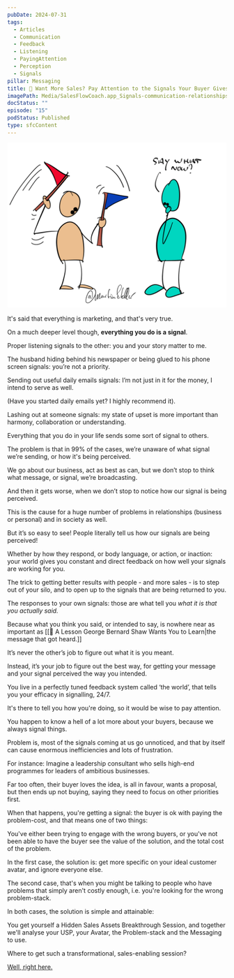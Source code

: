 ```yaml
---
pubDate: 2024-07-31
tags:
  - Articles
  - Communication
  - Feedback
  - Listening
  - PayingAttention
  - Perception
  - Signals
pillar: Messaging
title: 📄 Want More Sales? Pay Attention to the Signals Your Buyer Gives You
imagePath: Media/SalesFlowCoach.app_Signals-communication-relationships_MartinStellar.png
docStatus: ""
episode: "15"
podStatus: Published
type: sfcContent
---
```


![](Media/SalesFlowCoach.app_Signals-communication-relationships_MartinStellar.png)

It's said that everything is marketing, and that's very true.

On a much deeper level though, **everything you do is a signal**.

Proper listening signals to the other: you and your story matter to me.

The husband hiding behind his newspaper or being glued to his phone screen signals: you’re not a priority.

Sending out useful daily emails signals: I’m not just in it for the money, I intend to serve as well.

(Have you started daily emails yet? I highly recommend it).

Lashing out at someone signals: my state of upset is more important than harmony, collaboration or understanding.

Everything that you do in your life sends some sort of signal to others.

The problem is that in 99% of the cases, we’re unaware of what signal we’re sending, or how it's being perceived.

We go about our business, act as best as can, but we don’t stop to think what message, or signal, we’re broadcasting.

And then it gets worse, when we don’t stop to notice how our signal is being perceived.

This is the cause for a huge number of problems in relationships (business or personal) and in society as well.

But it’s so easy to see! People literally tell us how our signals are being perceived!

Whether by how they respond, or body language, or action, or inaction: your world gives you constant and direct feedback on how well your signals are working for you.

The trick to getting better results with people - and more sales - is to step out of your silo, and to open up to the signals that are being returned to you.

The responses to your own signals: those are what tell you *what it is that you actually said.*

Because what you think you said, or intended to say, is nowhere near as important as [[📄 A Lesson George Bernard Shaw Wants You to Learn|the message that got heard.]]

It’s never the other’s job to figure out what it is you meant.

Instead, it’s your job to figure out the best way, for getting your message and your signal perceived the way you intended.

You live in a perfectly tuned feedback system called ‘the world’, that tells you your efficacy in signalling, 24/7.

It's there to tell you how you're doing, so it would be wise to pay attention.

You happen to know a hell of a lot more about your buyers, because we always signal things.

Problem is, most of the signals coming at us go unnoticed, and that by itself can cause enormous inefficiencies and lots of frustration.

For instance: Imagine a leadership consultant who sells high-end programmes for leaders of ambitious businesses.

Far too often, their buyer loves the idea, is all in favour, wants a proposal, but then ends up not buying, saying they need to focus on other priorities first.

When that happens, you're getting a signal: the buyer is ok with paying the problem-cost, and that means one of two things:

You've either been trying to engage with the wrong buyers, or you've not been able to have the buyer see the value of the solution, and the total cost of the problem.

In the first case, the solution is: get more specific on your ideal customer avatar, and ignore everyone else.

The second case, that's when you might be talking to people who have problems that simply aren't costly enough, i.e. you're looking for the wrong problem-stack.

In both cases, the solution is simple and attainable:

You get yourself a Hidden Sales Assets Breakthrough Session, and together we'll analyse your USP, your Avatar, the Problem-stack and the Messaging to use.

Where to get such a transformational, sales-enabling session?

[Well, right here.](https://martinstellar.com/salesbreakthroughsession/())
